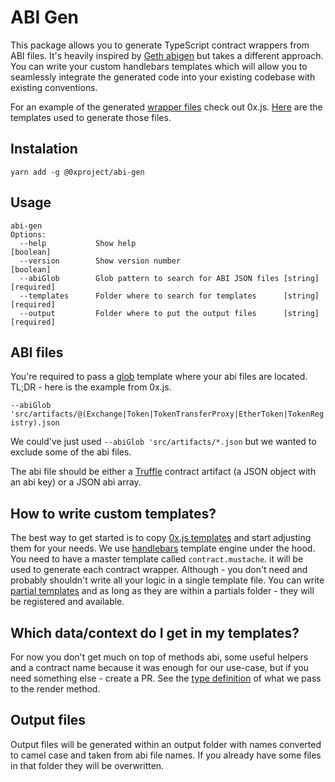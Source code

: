 # ABI Gen

This package allows you to generate TypeScript contract wrappers from ABI files.
It's heavily inspired by [Geth abigen](https://github.com/ethereum/go-ethereum/wiki/Native-DApps:-Go-bindings-to-Ethereum-contracts) but takes a different approach.
You can write your custom handlebars templates which will allow you to seamlessly integrate the generated code into your existing codebase with existing conventions.

For an example of the generated [wrapper files](https://github.com/0xProject/0x.js/tree/development/packages/0x.js/src/contract_wrappers/generated) check out 0x.js.
[Here](https://github.com/0xProject/0x.js/tree/development/packages/0x.js/src/contract_templates) are the templates used to generate those files.

## Instalation
`yarn add -g @0xproject/abi-gen`
## Usage
```
abi-gen
Options:
  --help           Show help                                           [boolean]
  --version        Show version number                                 [boolean]
  --abiGlob        Glob pattern to search for ABI JSON files [string] [required]
  --templates      Folder where to search for templates      [string] [required]
  --output         Folder where to put the output files      [string] [required]
```
## ABI files
You're required to pass a [glob](https://en.wikipedia.org/wiki/Glob_(programming)) template where your abi files are located.
TL;DR - here is the example from 0x.js.

`--abiGlob 'src/artifacts/@(Exchange|Token|TokenTransferProxy|EtherToken|TokenRegistry).json`

We could've just used `--abiGlob 'src/artifacts/*.json` but we wanted to exclude some of the abi files.

The abi file should be either a [Truffle](http://truffleframework.com/) contract artifact (a JSON object with an abi key) or a JSON abi array.
## How to write custom templates?
The best way to get started is to copy [0x.js templates](https://github.com/0xProject/0x.js/tree/development/packages/0x.js/src/contract_templates) and start adjusting them for your needs.
We use [handlebars](handlebarsjs.com) template engine under the hood.
You need to have a master template called `contract.mustache`. it will be used to generate each contract wrapper. Although - you don't need and probably shouldn't write all your logic in a single template file. You can write [partial templates](http://handlebarsjs.com/partials.html) and as long as they are within a partials folder - they will be registered and available.
## Which data/context do I get in my templates?
For now you don't get much on top of methods abi, some useful helpers and a contract name because it was enough for our use-case, but if you need something else - create a PR.
See the [type definition](https://github.com/0xProject/0x.js/tree/development/packages/abi-gen/src/types.ts) of what we pass to the render method.
## Output files
Output files will be generated within an output folder with names converted to camel case and taken from abi file names. If you already have some files in that folder they will be overwritten.
